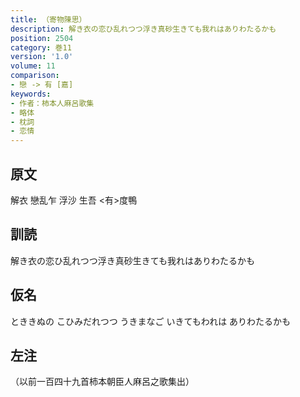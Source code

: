 ```yaml
---
title: （寄物陳思）
description: 解き衣の恋ひ乱れつつ浮き真砂生きても我れはありわたるかも
position: 2504
category: 巻11
version: '1.0'
volume: 11
comparison:
- 戀 -> 有 [嘉]
keywords:
- 作者：柿本人麻呂歌集
- 略体
- 枕詞
- 恋情
---
```


## 原文

解衣 戀乱乍 浮沙 生吾 <有>度鴨

## 訓読

解き衣の恋ひ乱れつつ浮き真砂生きても我れはありわたるかも

## 仮名

とききぬの こひみだれつつ うきまなご いきてもわれは ありわたるかも

## 左注

（以前一百四十九首柿本朝臣人麻呂之歌集出）
